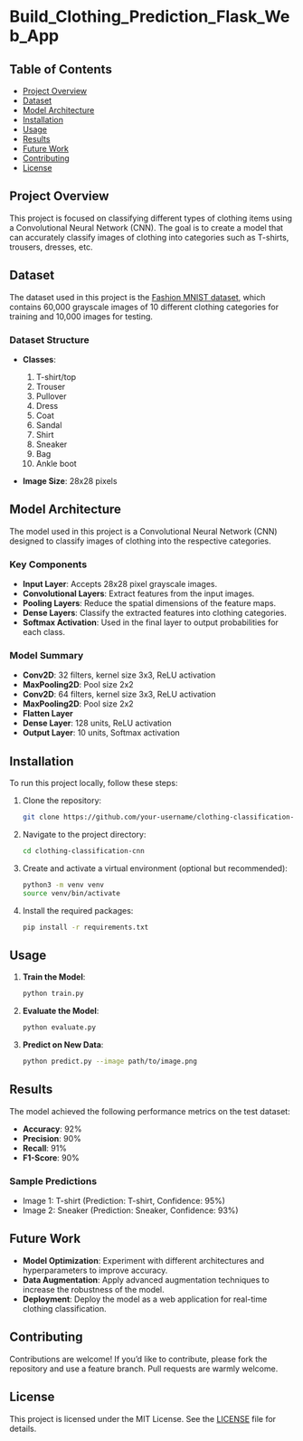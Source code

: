 # Build_Clothing_Prediction_Flask_Web_App



## Table of Contents

- [Project Overview](#project-overview)
- [Dataset](#dataset)
- [Model Architecture](#model-architecture)
- [Installation](#installation)
- [Usage](#usage)
- [Results](#results)
- [Future Work](#future-work)
- [Contributing](#contributing)
- [License](#license)

## Project Overview

This project is focused on classifying different types of clothing items using a Convolutional Neural Network (CNN). The goal is to create a model that can accurately classify images of clothing into categories such as T-shirts, trousers, dresses, etc.

## Dataset

The dataset used in this project is the [Fashion MNIST dataset](https://github.com/zalandoresearch/fashion-mnist), which contains 60,000 grayscale images of 10 different clothing categories for training and 10,000 images for testing.

### Dataset Structure

- **Classes**:
  1. T-shirt/top
  2. Trouser
  3. Pullover
  4. Dress
  5. Coat
  6. Sandal
  7. Shirt
  8. Sneaker
  9. Bag
  10. Ankle boot

- **Image Size**: 28x28 pixels

## Model Architecture

The model used in this project is a Convolutional Neural Network (CNN) designed to classify images of clothing into the respective categories.

### Key Components

- **Input Layer**: Accepts 28x28 pixel grayscale images.
- **Convolutional Layers**: Extract features from the input images.
- **Pooling Layers**: Reduce the spatial dimensions of the feature maps.
- **Dense Layers**: Classify the extracted features into clothing categories.
- **Softmax Activation**: Used in the final layer to output probabilities for each class.

### Model Summary

- **Conv2D**: 32 filters, kernel size 3x3, ReLU activation
- **MaxPooling2D**: Pool size 2x2
- **Conv2D**: 64 filters, kernel size 3x3, ReLU activation
- **MaxPooling2D**: Pool size 2x2
- **Flatten Layer**
- **Dense Layer**: 128 units, ReLU activation
- **Output Layer**: 10 units, Softmax activation

## Installation

To run this project locally, follow these steps:

1. Clone the repository:
    ```bash
    git clone https://github.com/your-username/clothing-classification-cnn.git
    ```
2. Navigate to the project directory:
    ```bash
    cd clothing-classification-cnn
    ```
3. Create and activate a virtual environment (optional but recommended):
    ```bash
    python3 -m venv venv
    source venv/bin/activate
    ```
4. Install the required packages:
    ```bash
    pip install -r requirements.txt
    ```

## Usage

1. **Train the Model**:
    ```bash
    python train.py
    ```
2. **Evaluate the Model**:
    ```bash
    python evaluate.py
    ```
3. **Predict on New Data**:
    ```bash
    python predict.py --image path/to/image.png
    ```

## Results

The model achieved the following performance metrics on the test dataset:

- **Accuracy**: 92%
- **Precision**: 90%
- **Recall**: 91%
- **F1-Score**: 90%

### Sample Predictions

- Image 1: T-shirt (Prediction: T-shirt, Confidence: 95%)
- Image 2: Sneaker (Prediction: Sneaker, Confidence: 93%)

## Future Work

- **Model Optimization**: Experiment with different architectures and hyperparameters to improve accuracy.
- **Data Augmentation**: Apply advanced augmentation techniques to increase the robustness of the model.
- **Deployment**: Deploy the model as a web application for real-time clothing classification.

## Contributing

Contributions are welcome! If you’d like to contribute, please fork the repository and use a feature branch. Pull requests are warmly welcome.

## License

This project is licensed under the MIT License. See the [LICENSE](LICENSE) file for details.



